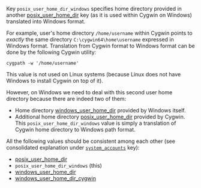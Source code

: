 
Key `posix_user_home_dir_windows` specifies home directory
provided in another [posix_user_home_dir][2] key (as it is used within Cygwin
on Windows) translated into Windows format.

For example, user's home directory `/home/username` within Cygwin points to
_exactly_ the same directory `C:\cygwin64\home\username` expressed in
Windows format. Translation from Cygwin format to Windows format can be done
by the following Cygwin utility:

```
cygpath -w '/home/username'
```

This value is not used on Linux systems (because Linux does not have Windows
to install Cygwin on top of it).

However, on Windows we need to deal with this second user home directory because
there are indeed two of them:
*   Home directory [windows_user_home_dir][4] provided by Windows itself.
*   Additional home directory [posix_user_home_dir][2] provided by Cygwin.
This `posix_user_home_dir_windows` value is simply a translation of Cygwin home
directory to Windows path format.

All the following values should be consistent among each other (see
consolidated explanation under [`system_accounts`][1] key):
*   [posix_user_home_dir][2]
*   `posix_user_home_dir_windows` (this)
*   [windows_user_home_dir][4]
*   [windows_user_home_dir_cygwin][5]

[1]: /docs/pillars/common/system_accounts/_id/readme.md
[2]: /docs/pillars/common/system_accounts/_id/posix_user_home_dir/readme.md
[3]: /docs/pillars/common/system_accounts/_id/posix_user_home_dir_windows/readme.md
[4]: /docs/pillars/common/system_accounts/_id/windows_user_home_dir/readme.md
[5]: /docs/pillars/common/system_accounts/_id/windows_user_home_dir_cygwin/readme.md

